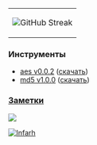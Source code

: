 <table align="center" cellspacing="0" cellpadding="0"  style="border-collapse:collapse;">
<tr>
  <td valign="top" width="100%">

  ![GitHub Streak](https://github-readme-streak-stats.herokuapp.com?user=Infarh&background=DD272700&sideNums=DD2727&currStreakNum=8C59CF8A&border=DD272700&ring=57C79B&sideLabels=98C751&dates=168CC7&locale=ru-ru)

  </td>
  <!--
  <td valign="bottom" width="50%">
    ![GitHub stats](https://github-readme-stats.vercel.app/api?username=Platonenkov&show_icons=true&include_all_commits=true&count_private=true&theme=dark&border=00000000&hide_border=true&bg_color=00000000&icon_color=5AB8DDFF&title_color=168CC7FF")  
   </td>
   -->
 </tr>
</table>  

### Инструменты

- [aes v0.0.2](https://github.com/Infarh/FileEncryptor/releases/tag/v0.0.2) ([скачать](https://github.com/Infarh/FileEncryptor/releases/download/v0.0.2/aes.exe))
- [md5 v1.0.0](https://github.com/Infarh/md5/releases/tag/v1.0.0) ([скачать](https://github.com/Infarh/md5/releases/download/v1.0.0/md5.exe))
 
 ### [Заметки](https://gist.github.com/Infarh)  
 
 ![](https://komarev.com/ghpvc/?username=Infarh)

[![Infarh](https://github-readme-activity-graph.vercel.app/graph?username=Infarh&custom_title=Infarh&hide_border=true&theme=react-dark)](https://github.com/ashutosh00710/github-readme-activity-graph)

